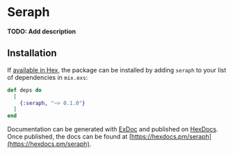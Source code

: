 # Seraph

**TODO: Add description**

## Installation

If [available in Hex](https://hex.pm/docs/publish), the package can be installed
by adding `seraph` to your list of dependencies in `mix.exs`:

```elixir
def deps do
  [
    {:seraph, "~> 0.1.0"}
  ]
end
```

Documentation can be generated with [ExDoc](https://github.com/elixir-lang/ex_doc)
and published on [HexDocs](https://hexdocs.pm). Once published, the docs can
be found at [https://hexdocs.pm/seraph](https://hexdocs.pm/seraph).

